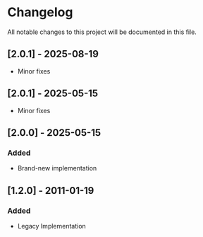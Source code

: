 # Changelog

All notable changes to this project will be documented in this file.

## [2.0.1] - 2025-08-19
- Minor fixes

## [2.0.1] - 2025-05-15
- Minor fixes

## [2.0.0] - 2025-05-15
### Added
- Brand-new implementation

## [1.2.0] - 2011-01-19
### Added
- Legacy Implementation
